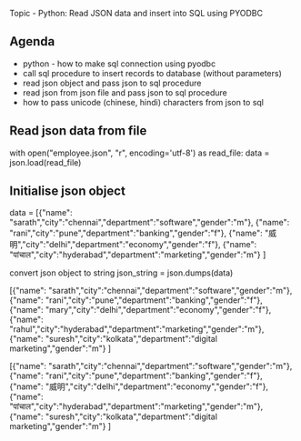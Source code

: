 Topic - Python: Read JSON data and insert into SQL using PYODBC

Agenda
-------
* python - how to make sql connection using pyodbc
* call sql procedure to insert records to database (without parameters)
* read json object and pass json to sql procedure
* read json from json file and pass json to sql procedure
* how to pass unicode (chinese, hindi) characters from json to sql



 Read json data from file
---------------------------
with open("employee.json", "r", encoding='utf-8') as read_file:
    data = json.load(read_file)

Initialise json object
--------------------------

data = [{"name": "sarath","city":"chennai","department":"software","gender":"m"}, 
  {"name": "rani","city":"pune","department":"banking","gender":"f"},
  {"name": "威明","city":"delhi","department":"economy","gender":"f"},
  {"name": "पांचाल","city":"hyderabad","department":"marketing","gender":"m"}
 ]

convert json object to string
    json_string = json.dumps(data) 


[{"name": "sarath","city":"chennai","department":"software","gender":"m"}, 
{"name": "rani","city":"pune","department":"banking","gender":"f"},
{"name": "mary","city":"delhi","department":"economy","gender":"f"},
{"name": "rahul","city":"hyderabad","department":"marketing","gender":"m"},
{"name": "suresh","city":"kolkata","department":"digital marketing","gender":"m"}
]


[{"name": "sarath","city":"chennai","department":"software","gender":"m"}, 
{"name": "rani","city":"pune","department":"banking","gender":"f"},
{"name": "威明","city":"delhi","department":"economy","gender":"f"},
{"name": "पांचाल","city":"hyderabad","department":"marketing","gender":"m"},
{"name": "suresh","city":"kolkata","department":"digital marketing","gender":"m"}
]






